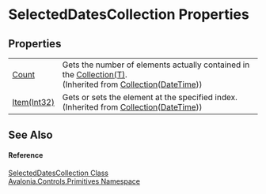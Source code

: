 # SelectedDatesCollection Properties




## Properties
<table>
<tr>
<td><a href="https://learn.microsoft.com/dotnet/api/system.collections.objectmodel.collection-1.count" target="_blank" rel="noopener noreferrer">Count</a></td>
<td>Gets the number of elements actually contained in the <a href="https://learn.microsoft.com/dotnet/api/system.collections.objectmodel.collection-1" target="_blank" rel="noopener noreferrer">Collection(T)</a>.<br />(Inherited from <a href="https://learn.microsoft.com/dotnet/api/system.collections.objectmodel.collection-1" target="_blank" rel="noopener noreferrer">Collection</a>(<a href="https://learn.microsoft.com/dotnet/api/system.datetime" target="_blank" rel="noopener noreferrer">DateTime</a>))</td>
</tr>
<tr>
<td><a href="https://learn.microsoft.com/dotnet/api/system.collections.objectmodel.collection-1.item" target="_blank" rel="noopener noreferrer">Item(Int32)</a></td>
<td>Gets or sets the element at the specified index.<br />(Inherited from <a href="https://learn.microsoft.com/dotnet/api/system.collections.objectmodel.collection-1" target="_blank" rel="noopener noreferrer">Collection</a>(<a href="https://learn.microsoft.com/dotnet/api/system.datetime" target="_blank" rel="noopener noreferrer">DateTime</a>))</td>
</tr>
</table>

## See Also


#### Reference
<a href="T_Avalonia_Controls_Primitives_SelectedDatesCollection">SelectedDatesCollection Class</a>  
<a href="N_Avalonia_Controls_Primitives">Avalonia.Controls.Primitives Namespace</a>  

